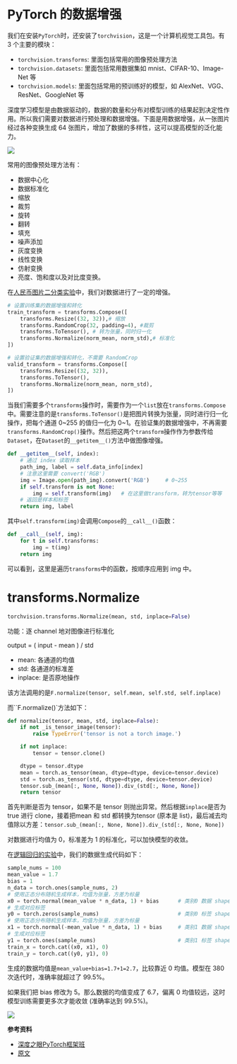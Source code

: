 # PyTorch 的数据增强

我们在安装`PyTorch`时，还安装了`torchvision`，这是一个计算机视觉工具包。有 3 个主要的模块：

- `torchvision.transforms`: 里面包括常用的图像预处理方法
- `torchvision.datasets`: 里面包括常用数据集如 mnist、CIFAR-10、Image-Net 等
- `torchvision.models`: 里面包括常用的预训练好的模型，如 AlexNet、VGG、ResNet、GoogleNet 等

深度学习模型是由数据驱动的，数据的数量和分布对模型训练的结果起到决定性作用。所以我们需要对数据进行预处理和数据增强。下面是用数据增强，从一张图片经过各种变换生成 64 张图片，增加了数据的多样性，这可以提高模型的泛化能力。

![](https://gitee.com/liuhuihe/Ehe/raw/master/images/深度之眼PyTorch框架班-20201215-224439-316126.png)


常用的图像预处理方法有：

- 数据中心化
- 数据标准化
- 缩放
- 裁剪
- 旋转
- 翻转
- 填充
- 噪声添加
- 灰度变换
- 线性变换
- 仿射变换
- 亮度、饱和度以及对比度变换。

在[人民币图片二分类实验](https://blog.zhangxiann.com/202002212045/)中，我们对数据进行了一定的增强。

```python
# 设置训练集的数据增强和转化
train_transform = transforms.Compose([
    transforms.Resize((32, 32)),# 缩放
    transforms.RandomCrop(32, padding=4), #裁剪
    transforms.ToTensor(), # 转为张量，同时归一化
    transforms.Normalize(norm_mean, norm_std),# 标准化
])

# 设置验证集的数据增强和转化，不需要 RandomCrop
valid_transform = transforms.Compose([
    transforms.Resize((32, 32)),
    transforms.ToTensor(),
    transforms.Normalize(norm_mean, norm_std),
])
```

当我们需要多个`transforms`操作时，需要作为一个`list`放在`transforms.Compose`中。需要注意的是`transforms.ToTensor()`是把图片转换为张量，同时进行归一化操作，把每个通道 0~255 的值归一化为 0~1。在验证集的数据增强中，不再需要`transforms.RandomCrop()`操作。然后把这两个`transform`操作作为参数传给`Dataset`，在`Dataset`的`__getitem__()`方法中做图像增强。

```python
def __getitem__(self, index):
	# 通过 index 读取样本
	path_img, label = self.data_info[index]
	# 注意这里需要 convert('RGB')
	img = Image.open(path_img).convert('RGB')     # 0~255
	if self.transform is not None:
		img = self.transform(img)   # 在这里做transform，转为tensor等等
	# 返回是样本和标签
	return img, label
```

其中`self.transform(img)`会调用`Compose`的`__call__()`函数：

```python
def __call__(self, img):
	for t in self.transforms:
		img = t(img)
	return img
```

可以看到，这里是遍历`transforms`中的函数，按顺序应用到 img 中。

# transforms.Normalize

```python
torchvision.transforms.Normalize(mean, std, inplace=False)
```

功能：逐 channel 地对图像进行标准化

output = ( input - mean ) / std

- mean: 各通道的均值
- std: 各通道的标准差
- inplace: 是否原地操作

该方法调用的是`F.normalize(tensor, self.mean, self.std, self.inplace)`

而``F.normalize()`方法如下：

```python
def normalize(tensor, mean, std, inplace=False):
    if not _is_tensor_image(tensor):
        raise TypeError('tensor is not a torch image.')

    if not inplace:
        tensor = tensor.clone()

    dtype = tensor.dtype
    mean = torch.as_tensor(mean, dtype=dtype, device=tensor.device)
    std = torch.as_tensor(std, dtype=dtype, device=tensor.device)
    tensor.sub_(mean[:, None, None]).div_(std[:, None, None])
    return tensor
```

首先判断是否为 tensor，如果不是 tensor 则抛出异常。然后根据`inplace`是否为 true 进行 clone，接着把mean 和 std 都转换为tensor (原本是 list)，最后减去均值除以方差：`tensor.sub_(mean[:, None, None]).div_(std[:, None, None])`

对数据进行均值为 0，标准差为 1 的标准化，可以加快模型的收敛。

在[逻辑回归的实验](https://blog.zhangxiann.com/202002212045/)中，我们的数据生成代码如下：

```python
sample_nums = 100
mean_value = 1.7
bias = 1
n_data = torch.ones(sample_nums, 2)
# 使用正态分布随机生成样本，均值为张量，方差为标量
x0 = torch.normal(mean_value * n_data, 1) + bias      # 类别0 数据 shape=(100, 2)
# 生成对应标签
y0 = torch.zeros(sample_nums)                         # 类别0 标签 shape=(100, 1)
# 使用正态分布随机生成样本，均值为张量，方差为标量
x1 = torch.normal(-mean_value * n_data, 1) + bias     # 类别1 数据 shape=(100, 2)
# 生成对应标签
y1 = torch.ones(sample_nums)                          # 类别1 标签 shape=(100, 1)
train_x = torch.cat((x0, x1), 0)
train_y = torch.cat((y0, y1), 0)
```

生成的数据均值是`mean_value+bias=1.7+1=2.7`，比较靠近 0 均值。模型在 380 次迭代时，准确率就超过了 99.5%。

如果我们把 bias 修改为 5。那么数据的均值变成了 6.7，偏离 0 均值较远，这时模型训练需要更多次才能收敛 (准确率达到 99.5%)。

![](https://gitee.com/liuhuihe/Ehe/raw/master/images/深度之眼PyTorch框架班-20201215-224439-336073.gif)



**参考资料**

- [深度之眼PyTorch框架班](https://ai.deepshare.net/detail/p_5df0ad9a09d37_qYqVmt85/6)
- [原文](https://blog.zhangxiann.com/202002212045/)